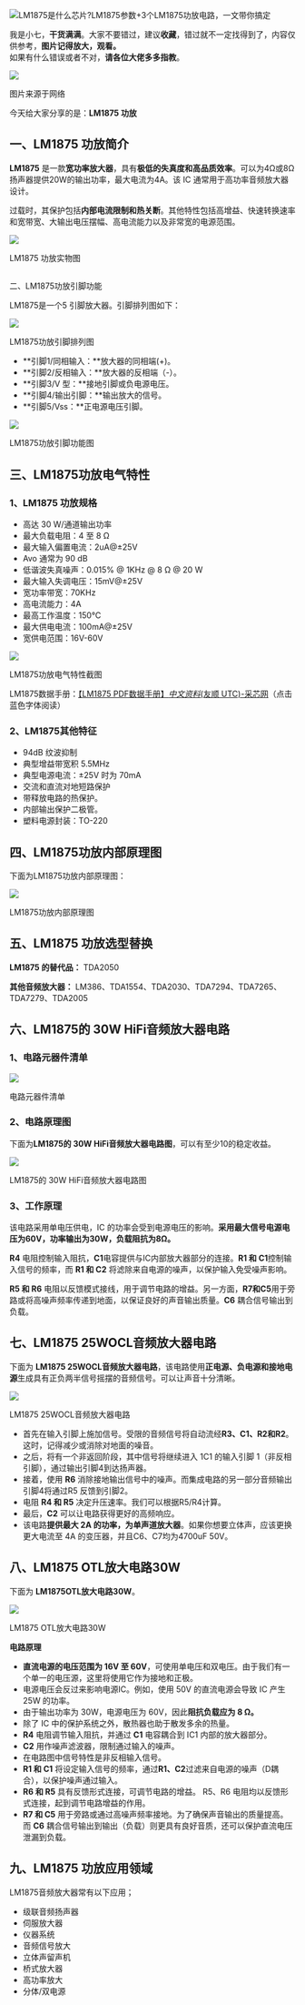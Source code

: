 ![LM1875是什么芯片?LM1875参数+3个LM1875功放电路，一文带你搞定](https://picx.zhimg.com/v2-46a80857f66c74389e1f43c95b0ed080_720w.jpg?source=172ae18b)

我是小七，**干货满满**。大家不要错过，建议**收藏**，错过就不一定找得到了，内容仅供参考，**图片记得放大，观看。**  
如果有什么错误或者不对，**请各位大佬多多指教**。

![](https://pic3.zhimg.com/v2-81c6f89129d87db94c18fbb6bb5621c8_1440w.jpg)

图片来源于网络

今天给大家分享的是：**LM1875 功放**

## 一、LM1875 功放简介

**LM1875** 是一款**宽功率放大器**，具有**极低的失真度和高品质效率**。可以为4Ω或8Ω扬声器提供20W的输出功率，最大电流为4A。该 IC 通常用于高功率音频放大器设计。

过载时，其保护包括**内部电流限制和热关断**。其他特性包括高增益、快速转换速率和宽带宽、大输出电压摆幅、高电流能力以及非常宽的电源范围。

![](https://pic2.zhimg.com/v2-4966623ba56d7a3ca4f20790ee62c989_1440w.jpg)

LM1875 功放实物图

##   
二、LM1875功放引脚功能

LM1875是一个5 引脚放大器。引脚排列图如下：

![](https://picx.zhimg.com/v2-65b028dc24217296745dd1fb97fc0b99_1440w.jpg)

LM1875功放引脚排列图

- **引脚1/同相输入：**放大器的同相端(+)。
- **引脚2/反相输入：**放大器的反相端（-）。
- **引脚3/V 型：**接地引脚或负电源电压。
- **引脚4/输出引脚：**输出放大的信号。
- **引脚5/Vss：**正电源电压引脚。

![](https://pic3.zhimg.com/v2-2ffb44eafd2a8b3e2b9260e2f66191de_1440w.jpg)

LM1875功放引脚功能图

## 三、LM1875功放电气特性

### **1、LM1875 功放规格**

- 高达 30 W/通道输出功率
- 最大负载电阻：4 至 8 Ω
- 最大输入偏置电流：2uA@±25V
- Avo 通常为 90 dB
- 低谐波失真噪声：0.015% @ 1KHz @ 8 Ω @ 20 W
- 最大输入失调电压：15mV@±25V
- 宽功率带宽：70KHz
- 高电流能力：4A
- 最高工作温度：150°C
- 最大供电电流：100mA@±25V
- 宽供电范围：16V-60V

![](https://pic1.zhimg.com/v2-7d13c53db5b20409c76c494dc8a6e850_1440w.jpg)

LM1875功放电气特性截图

LM1875数据手册：[【LM1875 PDF数据手册】_中文资料_(友顺 UTC)-采芯网](https://link.zhihu.com/?target=https%3A//www.findic.com/jiage/lm1875-KL7VRB3BQ.html%23doc_tab)（点击蓝色字体阅读）

### **2、LM1875其他特征**

- 94dB 纹波抑制
- 典型增益带宽积 5.5MHz
- 典型电源电流：±25V 时为 70mA
- 交流和直流对地短路保护
- 带释放电路的热保护。
- 内部输出保护二极管。
- 塑料电源封装：TO-220

## 四、LM1875功放内部原理图

下面为LM1875功放内部原理图：

![](https://picx.zhimg.com/v2-d612e0a69c4c5a7bdaead9833e4ed8bd_1440w.jpg)

LM1875功放内部原理图

## 五、LM1875 功放选型替换

**LM1875 的替代品：** TDA2050

**其他音频放大器：** LM386、TDA1554、TDA2030、TDA7294、TDA7265、TDA7279、TDA2005

## 六、LM1875的 30W HiFi音频放大器电路

### **1、电路元器件清单**

![](https://pic2.zhimg.com/v2-6c6c821ec7d3ff68d9364933d1b2bd2f_1440w.jpg)

电路元器件清单

### **2、电路原理图**

下面为**LM1875的 30W HiFi音频放大器电路图**，可以有至少10的稳定收益。

![](https://pic4.zhimg.com/v2-d01a072120796f9fb98058822d48c06d_1440w.jpg)

LM1875的 30W HiFi音频放大器电路图

### **3、工作原理**

该电路采用单电压供电，IC 的功率会受到电源电压的影响。**采用最大信号电源电压为60V，功率输出为30W，负载阻抗为8Ω。**

**R4** 电阻控制输入阻抗，**C1**电容提供与IC内部放大器部分的连接。**R1 和 C1**控制输入信号的频率，而 **R1 和 C2** 将滤除来自电源的噪声，以保护输入免受噪声影响。

**R5 和 R6** 电阻以反馈模式接线，用于调节电路的增益。另一方面，**R7和C5**用于旁路或将高噪声频率传递到地面，以保证良好的声音输出质量。**C6** 耦合信号输出到负载。

## 七、LM1875 25WOCL音频放大器电路

下面为 **LM1875 25WOCL音频放大器电路**，该电路使用**正电源、负电源和接地电源**生成具有正负两半信号摇摆的音频信号。可以让声音十分清晰。

![](https://picx.zhimg.com/v2-c37a75e282f1c25cfb76c2c8d0425ccd_1440w.jpg)

LM1875 25WOCL音频放大器电路

- 首先在输入引脚上施加信号。受限的音频信号将自动流经**R3、C1、R2和R2**。这时，记得减少或消除对地面的噪音。
- 之后，将有一个非返回阶段，其中信号将继续进入 1C1 的输入引脚 1（非反相引脚），通过输出引脚4到达扬声器。
- 接着，使用 **R6** 消除接地输出信号中的噪声。而集成电路的另一部分音频输出引脚4将通过R5 反馈到引脚2。
- 电阻 **R4 和 R5** 决定升压速率。我们可以根据R5/R4计算。
- 最后，**C2** 可以让电路获得更好的高频响应。
- 该电路**提供最大 2A 的功率，为单声道放大器**。如果你想要立体声，应该更换更大电流至 4A 的变压器，并且C6、C7均为4700uF 50V。

## 八、LM1875 OTL放大电路30W

下面为 **LM1875OTL放大电路30W**。

![](https://pic2.zhimg.com/v2-a4ed17e251837c81f3eb6b9704dd5d15_1440w.jpg)

LM1875 OTL放大电路30W

  
**电路原理**

- **直流电源的电压范围为 16V 至 60V**，可使用单电压和双电压。由于我们有一个单一的电压源，这里将使用它作为接地和正极。
- 电源电压会反过来影响电源IC。例如，使用 50V 的直流电源会导致 IC 产生 25W 的功率。
- 由于输出功率为 30W，电源电压为 60V，因此**阻抗负载应为 8 Ω。**
- 除了 IC 中的保护系统之外，散热器也助于散发多余的热量。
- **R4** 电阻调节输入阻抗，并通过 **C1** 电容耦合到 IC1 内部的放大器部分。
- **C2** 用作噪声滤波器，限制通过输入的噪声。
- 在电路图中信号特性是非反相输入信号。
- **R1 和 C1** 将设定输入信号的频率，通过**R1、C2**过滤来自电源的噪声（D耦合），以保护噪声通过输入。
- **R6 和 R5** 具有反馈形式连接，可调节电路的增益。 R5、R6 电阻均以反馈形式连接，起到调节电路增益的作用。
- **R7 和 C5** 用于旁路或通过高噪声频率接地。为了确保声音输出的质量提高。而 **C6** 耦合信号输出到输出（负载）则更具有良好音质，还可以保护直流电压泄漏到负载。

## 九、LM1875 功放应用领域

LM1875音频放大器常有以下应用；

- 级联音频扬声器
- 伺服放大器
- 仪器系统
- 音频信号放大
- 立体声留声机
- 桥式放大器
- 高功率放大
- 分体/双电源